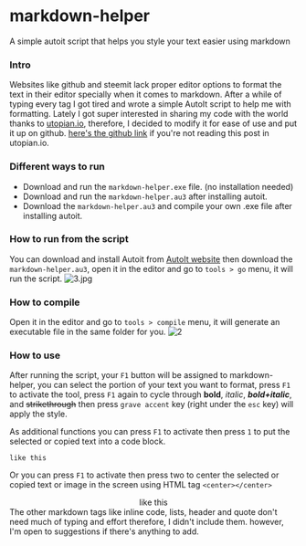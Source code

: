 # markdown-helper
A simple autoit script that helps you style your text easier using markdown

### Intro
Websites like github and steemit lack proper editor options to format the text in their editor specially when it comes to markdown. After a while of typing every tag I got tired and wrote a simple AutoIt script to help me with formatting. Lately I got super interested in sharing my code with the world thanks to [utopian.io](https://utopian.io), therefore, I decided to modify it for ease of use and put it up on github. [here's the github link](https://github.com/Kiaazad/markdown-helper) if you're not reading this post in utopian.io.

### Different ways to run
- Download and run the `markdown-helper.exe` file. (no installation needed)
- Download and run the `markdown-helper.au3` after installing autoit.
- Download the `markdown-helper.au3` and compile your own .exe file after installing autoit.

### How to run from the script
You can download and install Autoit from [AutoIt website](https://www.autoitscript.com/site/autoit/downloads/) then download the `markdown-helper.au3`, open it in the editor and go to `tools > go` menu,  it will run the script.
![3.jpg](https://res.cloudinary.com/hpiynhbhq/image/upload/v1510865977/lurujnw8mhesuz3gx4cm.jpg)

### How to compile
Open it in the editor and go to `tools > compile` menu, it will generate an executable file in the same folder for you.
![2](https://user-images.githubusercontent.com/33455007/32934196-b0d488a8-cb80-11e7-84c1-1c869b98037c.jpg)

### How to use
After running the script, your `F1` button will be assigned to markdown-helper, you can select the portion of your text you want to format, press `F1` to activate the tool, press `F1` again to cycle through **bold**, *italic*, ***bold+italic***, and ~~strikethrough~~ then press `grave accent` key (right under the `esc` key) will apply the style.

As additional functions you can press `F1` to activate then press `1` to put the selected or copied text into a code block.
```
like this
```
Or you can press `F1` to activate then press two to center the selected or copied text or image in the screen using HTML tag `<center></center>`
<center>like this</center>
The other markdown tags like inline code, lists, header and quote don't need much of typing and effort therefore, I didn't include them. however, I'm open to suggestions if there's anything to add.

